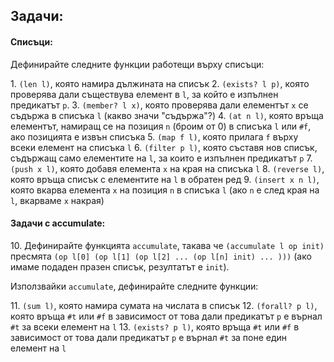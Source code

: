 ## Задачи:
#### Списъци:
Дефинирайте следните функции работещи върху списъци:

1\. `(len l)`, която намира дължината на списък
2\. `(exists? l p)`, която проверява дали съществува елемент в `l`, за който
е изпълнен предикатът `p`.
3\. `(member? l x)`, която проверява дали елементът `x` се съдържа в списъка `l`
(какво значи "съдържа"?)
4\. `(at n l)`, която връща елементът, намиращ се на позиция `n` (броим от 0)
в списъка `l` или `#f`, ако позицията е извън списъка
5\. `(map f l)`, която прилага `f` върху всеки елемент на списъка `l`
6\. `(filter p l)`, която съставя нов списък, съдържащ само елементите на `l`,
за които е изпълнен предикатът `p`
7\. `(push x l)`, която добавя елемента `x` на края на списъка `l`
8\. `(reverse l)`, която връща списък с елементите на `l` в обратен ред
9\. `(insert x n l)`, която вкарва елемента `x` на позиция `n` в списъка `l`
(ако `n` е след края на `l`, вкарваме `x` накрая)

#### Задачи с accumulate:
10\. Дефинирайте функцията `accumulate`, такава че `(accumulate l op init)` пресмята `(op l[0] (op l[1] (op l[2] ... (op l[n] init) ... )))`
(ако имаме подаден празен списък, резултатът е `init`).

Използвайки `accumulate`, дефинирайте следните функции:

11\. `(sum l)`, която намира сумата на числата в списък
12\. `(forall? p l)`, която връща `#t` или `#f` в зависимост от това дали предикатът `p` е върнал `#t` за всеки елемент на `l`
13\. `(exists? p l)`, която връща `#t` или `#f` в зависимост от това дали предикатът `p` е върнал `#t` за поне един елемент на `l`

